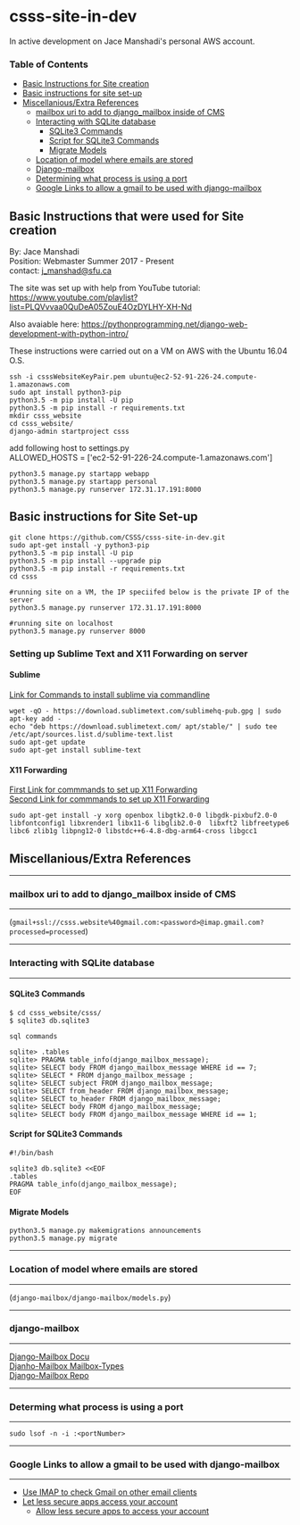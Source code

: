 # csss-site-in-dev

In active development on Jace Manshadi's personal AWS account.
### Table of Contents
  - [Basic Instructions for Site creation](#basic-instructions-that-were-used-for-site-creation)
 - [Basic instructions for site set-up](#basic-instructions-for-site-set-up)
 - [Miscellanious/Extra References](#miscellaniousextra-references)
    - [mailbox uri to add to django_mailbox inside of CMS](#mailbox-uri-to-add-to-django_mailbox-inside-of-cms)
    - [Interacting with SQLite database](#interacting-with-sqlite-database)
        - [SQLite3 Commands](#sqlite3-commands)
        - [Script for SQLite3 Commands](#script-for-sqlite3-commands)
        - [Migrate Models](#migrate-models)
    - [Location of model where emails are stored](#location-of-model-where-emails-are-stored)
    - [Django-mailbox](#django-mailbox)
    - [Determining what process is using a port](#determing-what-process-is-using-a-port)
    - [Google Links to allow a gmail to be used with django-mailbox](#google-links-to-allow-a-gmail-to-be-used-with-django-mailbox)

## Basic Instructions that were used for Site creation
  
By: Jace Manshadi  
Position: Webmaster Summer 2017 - Present  
contact: j_manshad@sfu.ca  
  
The site was set up with help from YouTube tutorial: https://www.youtube.com/playlist?list=PLQVvvaa0QuDeA05ZouE4OzDYLHY-XH-Nd   
  
Also avaiable here: https://pythonprogramming.net/django-web-development-with-python-intro/  
  
These instructions were carried out on a VM on AWS with the Ubuntu 16.04 O.S.  
  
```shell
ssh -i csssWebsiteKeyPair.pem ubuntu@ec2-52-91-226-24.compute-1.amazonaws.com  
sudo apt install python3-pip  
python3.5 -m pip install -U pip  
python3.5 -m pip install -r requirements.txt  
mkdir csss_website  
cd csss_website/  
django-admin startproject csss  
```
add following host to settings.py  
        ALLOWED_HOSTS = ['ec2-52-91-226-24.compute-1.amazonaws.com']  
```shell
python3.5 manage.py startapp webapp  
python3.5 manage.py startapp personal  
python3.5 manage.py runserver 172.31.17.191:8000  

```
## Basic instructions for Site Set-up
```shell
git clone https://github.com/CSSS/csss-site-in-dev.git
sudo apt-get install -y python3-pip
python3.5 -m pip install -U pip
python3.5 -m pip install --upgrade pip
python3.5 -m pip install -r requirements.txt
cd csss

#running site on a VM, the IP speciifed below is the private IP of the server
python3.5 manage.py runserver 172.31.17.191:8000

#running site on localhost
python3.5 manage.py runserver 8000
```
  
### Setting up Sublime Text and X11 Forwarding on server  
  
#### Sublime  
[Link for Commands to install sublime via commandline](http://tipsonubuntu.com/2017/05/30/install-sublime-text-3-ubuntu-16-04-official-way/)  
```shell
wget -qO - https://download.sublimetext.com/sublimehq-pub.gpg | sudo apt-key add -
echo "deb https://download.sublimetext.com/ apt/stable/" | sudo tee /etc/apt/sources.list.d/sublime-text.list
sudo apt-get update
sudo apt-get install sublime-text
```
  
#### X11 Forwarding  
[First Link for commmands to set up X11 Forwarding](https://askubuntu.com/a/213685)  
[Second Link for commmands to set up X11 Forwarding](https://askubuntu.com/a/718087)  
```shell
sudo apt-get install -y xorg openbox libgtk2.0-0 libgdk-pixbuf2.0-0 libfontconfig1 libxrender1 libx11-6 libglib2.0-0  libxft2 libfreetype6 libc6 zlib1g libpng12-0 libstdc++6-4.8-dbg-arm64-cross libgcc1 
```
  
## Miscellanious/Extra References

***************************************
### mailbox uri to add to django_mailbox inside of CMS
***************************************

(`gmail+ssl://csss.website%40gmail.com:<password>@imap.gmail.com?processed=processed`)

***************************************
### Interacting with SQLite database
***************************************

#### SQLite3 Commands

```shell
$ cd csss_website/csss/
$ sqlite3 db.sqlite3

sql commands

sqlite> .tables
sqlite> PRAGMA table_info(django_mailbox_message);
sqlite> SELECT body FROM django_mailbox_message WHERE id == 7;
sqlite> SELECT * FROM django_mailbox_message ;
sqlite> SELECT subject FROM django_mailbox_message;
sqlite> SELECT from_header FROM django_mailbox_message;
sqlite> SELECT to_header FROM django_mailbox_message;
sqlite> SELECT body FROM django_mailbox_message;
sqlite> SELECT body FROM django_mailbox_message WHERE id == 1;
```

#### Script for SQLite3 Commands

```shell
#!/bin/bash

sqlite3 db.sqlite3 <<EOF
.tables
PRAGMA table_info(django_mailbox_message);
EOF
```

#### Migrate Models

```shell
python3.5 manage.py makemigrations announcements
python3.5 manage.py migrate
```

*************************************************
### Location of model where emails are stored
*************************************************
(`django-mailbox/django-mailbox/models.py`)

*******************
### django-mailbox
*******************
[Django-Mailbox Docu](http://django-mailbox.readthedocs.io/en/latest/)  
[Djanho-Mailbox Mailbox-Types](http://django-mailbox.readthedocs.io/en/latest/topics/mailbox_types.html)  
[Django-Mailbox Repo](https://github.com/coddingtonbear/django-mailbox)  
  
******************
### Determing what process is using a port
******************
```shell
sudo lsof -n -i :<portNumber>
```
*****************************************************************
### Google Links to allow a gmail to be used with django-mailbox
*****************************************************************

- [Use IMAP to check Gmail on other email clients](https://support.google.com/mail/answer/7126229?visit_id=1-636603205765509733-1797557889&rd=2#cantsignin)
- [Let less secure apps access your account](https://support.google.com/accounts/answer/6010255)
  - [Allow less secure apps to access your account](https://myaccount.google.com/lesssecureapps)